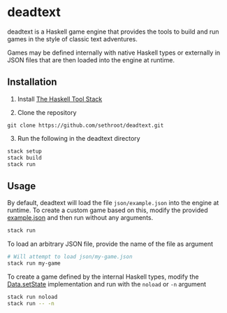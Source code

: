 # deadtext
deadtext is a Haskell game engine that provides the tools to build and run games in the style of classic text adventures.

Games may be defined internally with native Haskell types or externally in JSON files that are then loaded into the engine at runtime.

## Installation

1) Install [The Haskell Tool Stack](https://docs.haskellstack.org/en/stable/README/)

2) Clone the repository
```
git clone https://github.com/sethroot/deadtext.git
```

3) Run the following in the deadtext directory
```bash
stack setup
stack build
stack run
```

## Usage
By default, deadtext will load the file `json/example.json` into the engine at runtime. To create a custom game based on this, modify the provided [example.json](https://github.com/sethroot/deadtext/blob/main/json/example.json) and then run without any arguments.
```bash
stack run
```

To load an arbitrary JSON file, provide the name of the file as argument
```bash
# Will attempt to load json/my-game.json
stack run my-game
```

To create a game defined by the internal Haskell types, modify the [Data.setState](https://github.com/sethroot/deadtext/blob/main/src/Data.hs#L15) implementation and run with the `noload` or `-n` argument
```bash
stack run noload
stack run -- -n
```
